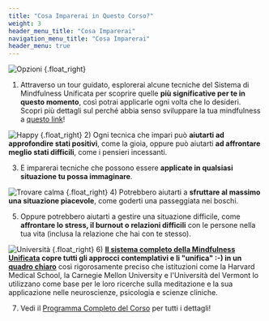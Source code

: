```yaml
---
title: "Cosa Imparerai in Questo Corso?"
weight: 3
header_menu_title: "Cosa Imparerai"
navigation_menu_title: "Cosa Imparerai"
header_menu: true
---
```


[//]: # (![ULTRA-grid]&#40;/images/ULTRA-grid.jpg&#41;)

[//]: # (_&copy; Unified Mindfulness LLC & Shinzen Young_)

[//]: # ({.copyright_UM})

![Opzioni](/images/choice.png)
{.float_right}
1) Attraverso un tour guidato, esplorerai alcune tecniche del Sistema di Mindfulness Unificata per scoprire quelle **più significative per te in questo momento**, così potrai applicarle ogni volta che lo desideri. Scopri più dettagli sul perché abbia senso sviluppare la tua mindfulness a [questo link](./perche-mindfulness)!

![Happy](/images/happy-people.jpg)
{.float_right}
2) Ogni tecnica che impari può **aiutarti ad approfondire stati positivi**, come la gioia, oppure può aiutarti **ad affrontare meglio stati difficili**, come i pensieri incessanti.

3) E imparerai tecniche che possono essere **applicate in qualsiasi situazione tu possa immaginare**.

![Trovare calma](/images/nature-calm.png)
{.float_right}
4) Potrebbero aiutarti a **sfruttare al massimo una situazione piacevole**, come goderti una passeggiata nei boschi.

5) Oppure potrebbero aiutarti a gestire una situazione difficile, come **affrontare lo stress, il burnout o relazioni difficili** con le persone nella tua vita (inclusa la relazione che hai con te stesso).

![Università](/images/master-university.png)
{.float_right}
6) **[Il sistema completo della Mindfulness Unificata](https://www.shinzen.org/wp-content/uploads/2016/08/IntroToUltra_ver4.8.pdf) copre tutti gli approcci contemplativi e li "unifica" :-) in un [quadro chiaro](https://wiki.unifiedmindfulness.com/index.php/Universal_Library_for_Training_Attention)** così rigorosamente preciso che istituzioni come la Harvard Medical School, la Carnegie Mellon University e l'Università del Vermont lo utilizzano come base per le loro ricerche sulla meditazione e la sua applicazione nelle neuroscienze, psicologia e scienze cliniche.

7) Vedi il [Programma Completo del Corso](./programma-corso) per tutti i dettagli!


